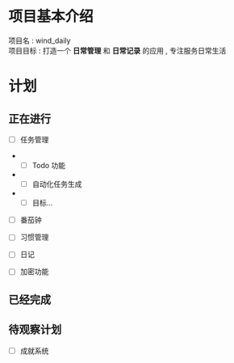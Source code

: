 
# 项目基本介绍
项目名 : wind_daily  
项目目标 : 打造一个 **日常管理** 和 **日常记录** 的应用 , 专注服务日常生活


# 计划
## 正在进行

- [ ] 任务管理
- - [ ] Todo 功能
- - [ ] 自动化任务生成
- - [ ] 目标...
- [ ] 番茄钟
- [ ] 习惯管理
- [ ] 日记
- [ ] 加密功能


## 已经完成

## 待观察计划
- [ ] 成就系统